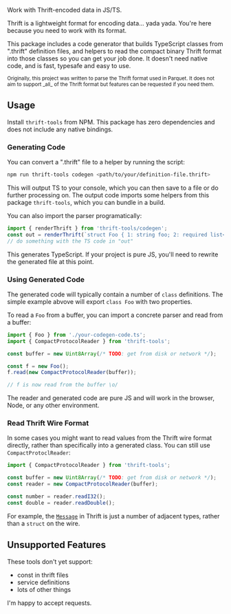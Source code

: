Work with Thrift-encoded data in JS/TS.

Thrift is a lightweight format for encoding data&hellip; yada yada.
You're here because you need to work with its format.

This package includes a code generator that builds TypeScript classes from ".thrift" definition files, and helpers to read the compact binary Thrift format into those classes so you can get your job done.
It doesn't need native code, and is fast, typesafe and easy to use.

<small>
Originally, this project was written to parse the Thrift format used in Parquet.
It does not aim to support _all_ of the Thrift format but features can be requested if you need them.
</small>

## Usage

Install `thrift-tools` from NPM.
This package has zero dependencies and does not include any native bindings.

### Generating Code

You can convert a ".thrift" file to a helper by running the script:

```bash
npm run thrift-tools codegen <path/to/your/definition-file.thrift>
```

This will output TS to your console, which you can then save to a file or do further processing on.
The output code imports some helpers from this package `thrift-tools`, which you can bundle in a build.

You can also import the parser programatically:

```ts
import { renderThrift } from 'thrift-tools/codegen';
const out = renderThrift(`struct Foo { 1: string foo; 2: required list<i32> bar; }`);
// do something with the TS code in "out"
```

This generates TypeScript.
If your project is pure JS, you'll need to rewrite the generated file at this point.

### Using Generated Code

The generated code will typically contain a number of `class` definitions.
The simple example abvove will export `class Foo` with two properties.

To read a `Foo` from a buffer, you can import a concrete parser and read from a buffer:

```ts
import { Foo } from './your-codegen-code.ts';
import { CompactProtocolReader } from 'thrift-tools';

const buffer = new Uint8Array(/* TODO: get from disk or network */);

const f = new Foo();
f.read(new CompactProtocolReader(buffer));

// f is now read from the buffer \o/
```

The reader and generated code are pure JS and will work in the browser, Node, or any other environment.

### Read Thrift Wire Format

In some cases you might want to read values from the Thrift wire format directly, rather than specifically into a generated class.
You can still use `CompactProtoclReader`:

```ts
import { CompactProtocolReader } from 'thrift-tools';

const buffer = new Uint8Array(/* TODO: get from disk or network */);
const reader = new CompactProtocolReader(buffer);

const number = reader.readI32();
const double = reader.readDouble();
```

For example, the [`Message`](https://github.com/apache/thrift/blob/master/doc/specs/thrift-compact-protocol.md#message) in Thrift is just a number of adjacent types, rather than a `struct` on the wire.

## Unsupported Features

These tools don't yet support:

- const in thrift files
- service definitions
- lots of other things

I'm happy to accept requests.

